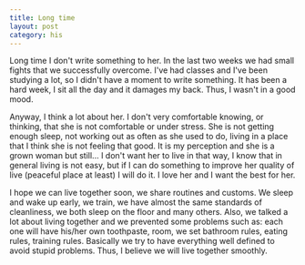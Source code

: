 ```yaml
---
title: Long time
layout: post
category: his
---
```


Long time I don't write something to her. In the last two weeks we had small fights that we successfully overcome. I've had classes and I've been studying a lot, so I didn't have a moment to write something. It has been a hard week, I sit all the day and it damages my back. Thus, I wasn't in a good mood. 

Anyway, I think a lot about her. I don't very comfortable knowing, or thinking, that she is not comfortable or under stress. She is not getting enough sleep, not working out as often as she used to do, living in a place that I think she is not feeling that good. It is my perception and she is a grown woman but still... I don't  want her to live in that way, I know that in general living  is not easy, but if I can do something to improve her quality of live (peaceful place at least) I will do it. I love her and I want the best for her.

I hope we can live together soon, we share routines and customs. We sleep and wake up early, we train, we have almost the same standards of cleanliness, we both sleep on the floor and many others. Also, we talked a lot about living together and we prevented some problems such as: each one will have  his/her own toothpaste, room, we set bathroom rules, eating rules, training rules. Basically we try to have everything well defined to avoid stupid problems. Thus, I believe we will live together  smoothly.


